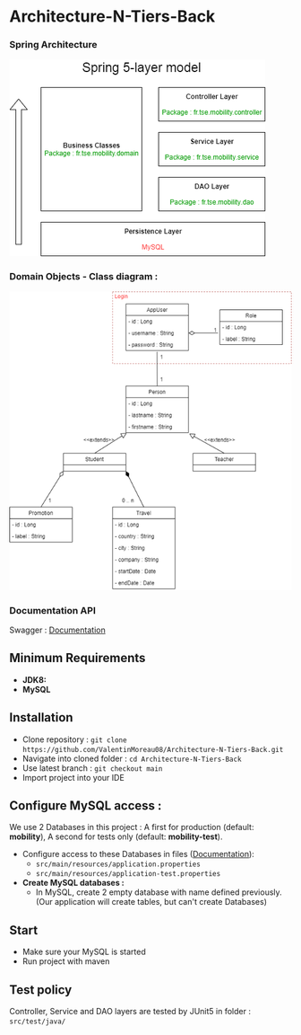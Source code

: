 # Architecture-N-Tiers-Back

### Spring Architecture
![alt text](SpringArchi.png)

### Domain Objects - Class diagram :
![alt text](ClassDiagram.png)


### Documentation API
Swagger : [Documentation](https://app.swaggerhub.com/apis-docs/Projet-Startup-Poc/Projet-Startup-POC/1.0.0#/)

## Minimum Requirements
* **JDK8:**
* **MySQL**


## Installation
- Clone repository : `git clone https://github.com/ValentinMoreau08/Architecture-N-Tiers-Back.git`
- Navigate into cloned folder : `cd Architecture-N-Tiers-Back`
- Use latest branch : `git checkout main`
- Import project into your IDE

    
## Configure MySQL access :
We use 2 Databases in this project : A first for production (default: **mobility**), A second for tests only (default: **mobility-test**).
   
- Configure access to these Databases in files ([Documentation](https://gist.github.com/memory-lovers/4132241df38456642ad888634caee5c6)):
  - `src/main/resources/application.properties`
  - `src/main/resources/application-test.properties`
- **Create MySQL databases :**
  - In MySQL, create 2 empty database with name defined previously. (Our application will create tables, but can't create Databases)

## Start
- Make sure your MySQL is started
- Run project with maven

## Test policy
Controller, Service and DAO layers are tested by JUnit5 in folder : `src/test/java/`
